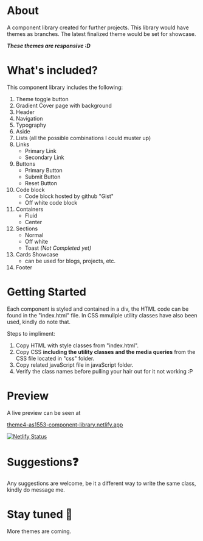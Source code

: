 # About
 A component library created for further projects. This library would have themes as branches. The latest finalized theme would be set for showcase.

 ***These themes are responsive :D***

# What's included?
This component library includes the following:
1. Theme toggle button
1. Gradient Cover page with background
2. Header
3. Navigation
4. Typography
5. Aside
6. Lists (all the possible combinations I could muster up)
7. Links
    - Primary Link
    - Secondary Link
8. Buttons
    - Primary Button
    - Submit Button
    - Reset Button
9. Code block
    - Code block hosted by github "Gist"
    - Off white code block
10. Containers
    - Fluid
    - Center 
11. Sections
    - Normal
    - Off white
    - Toast *(Not Completed yet)*
12. Cards Showcase
     - can be used for blogs, projects, etc.
13. Footer

# Getting Started
Each component is styled and contained in a div, the HTML code can be found in the "index.html" file. In CSS mmuliple utility classes have also been used, kindly do note that.

Steps to impliment:
1. Copy HTML with style classes from "index.html".
2. Copy CSS **including the utility classes and the media queries** from the CSS file located in "css" folder.
3. Copy related javaScript file in javaScript folder.
4. Verify the class names before pulling your hair out for it not working :P

# Preview
A live preview can be seen at 

[theme4-as1553-component-library.netlify.app](https://theme4-as1553-component-library.netlify.app)

[![Netlify Status](https://api.netlify.com/api/v1/badges/51e2a241-bc66-4fdf-9be9-053d6e99bbd2/deploy-status)](https://theme4-app.netlify.com/sites/as1553-component-library/deploys)

# Suggestions❓
Any suggestions are welcome, be it a different way to write the same class, kindly do message me.

# Stay tuned 👀
More themes are coming.